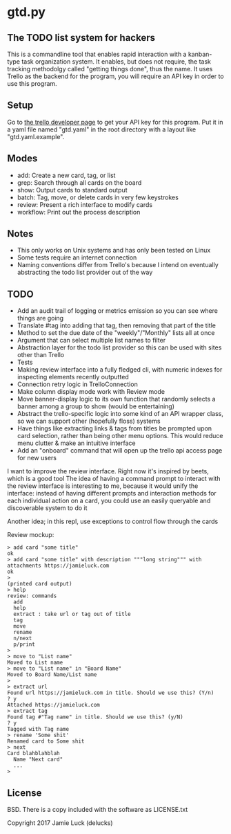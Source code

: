 gtd.py
======

The TODO list system for hackers
--------------------------------

This is a commandline tool that enables rapid interaction with a kanban-type task organization system. It enables, but does not require, the task tracking methodolgy called "getting things done", thus the name. It uses Trello as the backend for the program, you will require an API key in order to use this program.

Setup
-----

Go to [the trello developer page](https://trello.com/app-key) to get your API key for this program. Put it in a yaml file named "gtd.yaml" in the root directory with a layout like "gtd.yaml.example".

Modes
-----

* add: Create a new card, tag, or list
* grep: Search through all cards on the board
* show: Output cards to standard output
* batch: Tag, move, or delete cards in very few keystrokes
* review: Present a rich interface to modify cards
* workflow: Print out the process description

Notes
-----

* This only works on Unix systems and has only been tested on Linux
* Some tests require an internet connection
* Naming conventions differ from Trello's because I intend on eventually abstracting the todo list provider out of the way

TODO
----

* Add an audit trail of logging or metrics emission so you can see where things are going
* Translate #tag into adding that tag, then removing that part of the title
* Method to set the due date of the "weekly"/"Monthly" lists all at once
* Argument that can select multiple list names to filter
* Abstraction layer for the todo list provider so this can be used with sites other than Trello
* Tests
* Making review interface into a fully fledged cli, with numeric indexes for inspecting elements recently outputted
* Connection retry logic in TrelloConnection
* Make column display mode work with Review mode
* Move banner-display logic to its own function that randomly selects a banner among a group to show (would be entertaining)
* Abstract the trello-specific logic into some kind of an API wrapper class, so we can support other (hopefully floss) systems
* Have things like extracting links & tags from titles be prompted upon card selection, rather than being other menu options. This would reduce menu clutter & make an intuitive interface
* Add an "onboard" command that will open up the trello api access page for new users

I want to improve the review interface. Right now it's inspired by beets, which is a good tool
The idea of having a command prompt to interact with the review interface is interesting to me, because it would
unify the interface: instead of having different prompts and interaction methods for each individual action on a card, you
could use an easily queryable and discoverable system to do it

Another idea; in this repl, use exceptions to control flow through the cards

Review mockup:

```
> add card "some title"
ok
> add card "some title" with description """long string""" with attachments https://jamieluck.com
ok
>
(printed card output)
> help
review: commands
  add
  help
  extract : take url or tag out of title
  tag
  move
  rename
  n/next
  p/print
>
> move to "List name"
Moved to List name
> move to "List name" in "Board Name"
Moved to Board Name/List name
>
> extract url
Found url https://jamieluck.com in title. Should we use this? (Y/n)
? y
Attached https://jamieluck.com
> extract tag
Found tag #"Tag name" in title. Should we use this? (y/N)
? y
Tagged with Tag name
> rename 'Some shit'
Renamed card to Some shit
> next
Card blahblahblah
  Name "Next card"
  ...
>
```

License
-------

BSD. There is a copy included with the software as LICENSE.txt

Copyright 2017 Jamie Luck (delucks)
